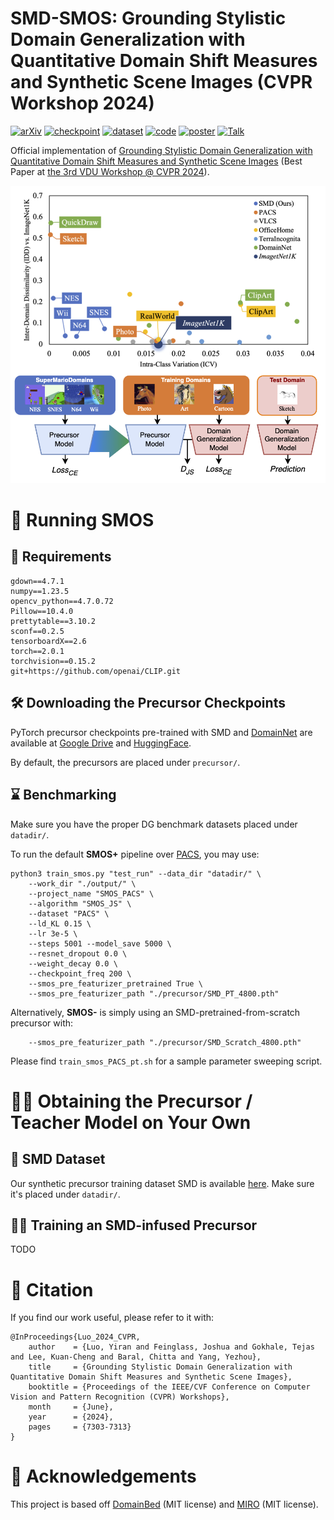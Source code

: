# SMD-SMOS: Grounding Stylistic Domain Generalization with Quantitative Domain Shift Measures and Synthetic Scene Images (CVPR Workshop 2024)

[![arXiv](https://img.shields.io/badge/arXiv-2405.15961-red.svg?style=plastic)](https://arxiv.org/abs/2405.15961) 
[![checkpoint](https://img.shields.io/badge/Download-Precursors-orange.svg?style=plastic)](https://drive.google.com/drive/folders/1NEaivgm9MZA9O9jTQXecrlKdUny4UzVd?usp=sharing) 
[![dataset](https://img.shields.io/badge/HF--Dataset-SuperMarioDomains-yellow.svg?style=plastic)](https://huggingface.co/datasets/fpsluozi/SuperMarioDomains) 
[![code](https://img.shields.io/badge/Github-SMD--SMOS-green.svg?style=plastic)](https://github.com/fpsluozi/SMD-SMOS) 
[![poster](https://img.shields.io/badge/Poster-VDU@CVPR2024-blue.svg?style=plastic)](https://huggingface.co/datasets/fpsluozi/SuperMarioDomains/resolve/main/vdu_poster.pdf)
[![Talk](https://img.shields.io/badge/Oral%20Talk-Slides-violet.svg?style=plastic)](https://huggingface.co/datasets/fpsluozi/SuperMarioDomains/resolve/main/vdu_talk.pptx)
<!-- [![project](https://img.shields.io/badge/Project-Page-turquoise.svg?style=plastic)](https://drive.google.com/drive/folders/1NEaivgm9MZA9O9jTQXecrlKdUny4UzVd?usp=sharing)  -->

Official implementation of [Grounding Stylistic Domain Generalization with Quantitative Domain Shift Measures and Synthetic Scene Images](https://arxiv.org/abs/2405.15961) (Best Paper at [the 3rd VDU Workshop @ CVPR 2024](https://sites.google.com/view/vdu-cvpr24/)). 

![figure1](homepage/static/images/figure1.png)

# 🏃 Running SMOS

## 🧱 Requirements
```
gdown==4.7.1
numpy==1.23.5
opencv_python==4.7.0.72
Pillow==10.4.0
prettytable==3.10.2
sconf==0.2.5
tensorboardX==2.6
torch==2.0.1
torchvision==0.15.2
git+https://github.com/openai/CLIP.git
```

## 🛠️ Downloading the Precursor Checkpoints

PyTorch precursor checkpoints pre-trained with SMD and [DomainNet](https://ai.bu.edu/M3SDA/#dataset) are available at [Google Drive](https://drive.google.com/drive/folders/1NEaivgm9MZA9O9jTQXecrlKdUny4UzVd?usp=sharing) and [HuggingFace](https://huggingface.co/datasets/fpsluozi/SuperMarioDomains/tree/main/precursor). 

By default, the precursors are placed under `precursor/`.

## ⌛ Benchmarking

Make sure you have the proper DG benchmark datasets placed under `datadir/`. 

To run the default **SMOS+** pipeline over [PACS](https://www.v7labs.com/open-datasets/pacs), you may use:

```
python3 train_smos.py "test_run" --data_dir "datadir/" \
    --work_dir "./output/" \
    --project_name "SMOS_PACS" \
    --algorithm "SMOS_JS" \
    --dataset "PACS" \
    --ld_KL 0.15 \
    --lr 3e-5 \
    --steps 5001 --model_save 5000 \
    --resnet_dropout 0.0 \
    --weight_decay 0.0 \
    --checkpoint_freq 200 \
    --smos_pre_featurizer_pretrained True \ 
    --smos_pre_featurizer_path "./precursor/SMD_PT_4800.pth"

```

Alternatively, **SMOS-** is simply using an SMD-pretrained-from-scratch precursor with:

```
    --smos_pre_featurizer_path "./precursor/SMD_Scratch_4800.pth"
```

Please find `train_smos_PACS_pt.sh` for a sample parameter sweeping script.

# 🧑‍🏫 Obtaining the Precursor / Teacher Model on Your Own

## 🍄 SMD Dataset 

Our synthetic precursor training dataset SMD is available [here](https://huggingface.co/datasets/fpsluozi/SuperMarioDomains). Make sure it's placed under `datadir/`.

## 🧑‍🎓 Training an SMD-infused Precursor

TODO


# 🙏 Citation

If you find our work useful, please refer to it with:
```
@InProceedings{Luo_2024_CVPR,
    author    = {Luo, Yiran and Feinglass, Joshua and Gokhale, Tejas and Lee, Kuan-Cheng and Baral, Chitta and Yang, Yezhou},
    title     = {Grounding Stylistic Domain Generalization with Quantitative Domain Shift Measures and Synthetic Scene Images},
    booktitle = {Proceedings of the IEEE/CVF Conference on Computer Vision and Pattern Recognition (CVPR) Workshops},
    month     = {June},
    year      = {2024},
    pages     = {7303-7313}
}
```


# 📒 Acknowledgements

This project is based off [DomainBed](https://github.com/facebookresearch/DomainBed) (MIT license) and
[MIRO](https://github.com/khanrc/swad) (MIT license).
